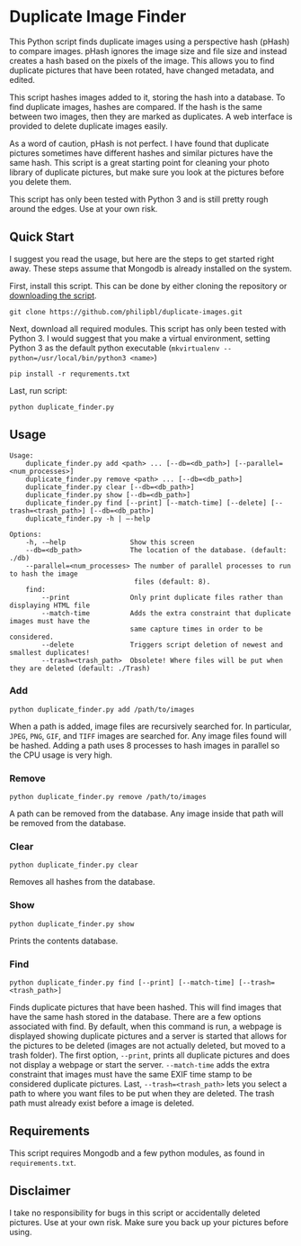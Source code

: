 # Duplicate Image Finder

This Python script finds duplicate images using a perspective hash (pHash) to compare images. pHash ignores the image size and file size and instead creates a hash based on the pixels of the image. This allows you to find duplicate pictures that have been rotated, have changed metadata, and edited.

This script hashes images added to it, storing the hash into a database. To find duplicate images, hashes are compared. If the hash is the same between two images, then they are marked as duplicates. A web interface is provided to delete duplicate images easily.

As a word of caution, pHash is not perfect. I have found that duplicate pictures sometimes have different hashes and similar pictures have the same hash. This script is a great starting point for cleaning your photo library of duplicate pictures, but make sure you look at the pictures before you delete them.

This script has only been tested with Python 3 and is still pretty rough around the edges. Use at your own risk.

## Quick Start

I suggest you read the usage, but here are the steps to get started right away. These steps assume that Mongodb is already installed on the system.

First, install this script. This can be done by either cloning the repository or [downloading the script](https://github.com/philipbl/duplicate-images/archive/master.zip).
```
git clone https://github.com/philipbl/duplicate-images.git
```


Next, download all required modules. This script has only been tested with Python 3. I would suggest that you make a virtual environment, setting Python 3 as the default python executable (`mkvirtualenv --python=/usr/local/bin/python3 <name>`)
```
pip install -r requrements.txt
```

Last, run script:
```
python duplicate_finder.py
```



## Usage

```
Usage:
    duplicate_finder.py add <path> ... [--db=<db_path>] [--parallel=<num_processes>]
    duplicate_finder.py remove <path> ... [--db=<db_path>]
    duplicate_finder.py clear [--db=<db_path>]
    duplicate_finder.py show [--db=<db_path>]
    duplicate_finder.py find [--print] [--match-time] [--delete] [--trash=<trash_path>] [--db=<db_path>]
    duplicate_finder.py -h | –-help
    
Options:
    -h, -–help                Show this screen
    --db=<db_path>            The location of the database. (default: ./db)
    --parallel=<num_processes> The number of parallel processes to run to hash the image
                               files (default: 8).
    find:
        --print               Only print duplicate files rather than displaying HTML file
        --match-time          Adds the extra constraint that duplicate images must have the
                              same capture times in order to be considered.
        --delete              Triggers script deletion of newest and smallest duplicates!
        --trash=<trash_path>  Obsolete! Where files will be put when they are deleted (default: ./Trash)
```

### Add
```
python duplicate_finder.py add /path/to/images
```

When a path is added, image files are recursively searched for. In particular, `JPEG`, `PNG`, `GIF`, and `TIFF` images are searched for. Any image files found will be hashed. Adding a path uses 8 processes to hash images in parallel so the CPU usage is very high.

### Remove
```
python duplicate_finder.py remove /path/to/images
```

A path can be removed from the database. Any image inside that path will be removed from the database.

### Clear
```
python duplicate_finder.py clear
```

Removes all hashes from the database.

### Show
```
python duplicate_finder.py show
```

Prints the contents database.

### Find
```
python duplicate_finder.py find [--print] [--match-time] [--trash=<trash_path>]
```

Finds duplicate pictures that have been hashed. This will find images that have the same hash stored in the database. There are a few options associated with find. By default, when this command is run, a webpage is displayed showing duplicate pictures and a server is started that allows for the pictures to be deleted (images are not actually deleted, but moved to a trash folder). The first option, `--print`, prints all duplicate pictures and does not display a webpage or start the server. `--match-time` adds the extra constraint that images must have the same EXIF time stamp to be considered duplicate pictures. Last, `--trash=<trash_path>` lets you select a path to where you want files to be put when they are deleted. The trash path must already exist before a image is deleted.



## Requirements

This script requires Mongodb and a few python modules, as found in `requirements.txt`.


## Disclaimer

I take no responsibility for bugs in this script or accidentally deleted pictures. Use at your own risk. Make sure you back up your pictures before using.
